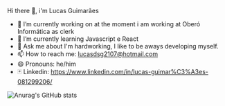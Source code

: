  Hi there 👋, i'm Lucas Guimarães

- 🔭 I’m currently working on at the moment i am working at Oberó Informática as clerk
- 🌱 I’m currently learning Javascript e React
- 💬 Ask me about I'm hardworking, I like to be aways developing myself.
- 📫 How to reach me: lucasdsg2107@hotmail.com
- 😄 Pronouns: he/him
- 🃏 Linkedin: https://www.linkedin.com/in/lucas-guimar%C3%A3es-081299206/


![Anurag's GitHub stats](https://github-readme-stats.vercel.app/api?username=lucasdsguimaraes&show_icons=true&theme=tokyonight)
